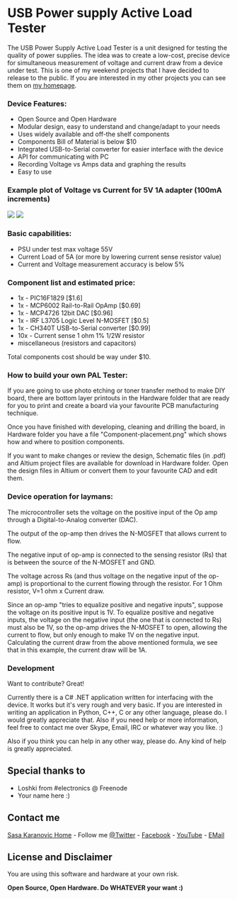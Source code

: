 # USB Power supply Active Load Tester

The USB Power Supply Active Load Tester is a unit designed for testing
the quality of power supplies.  The idea was to create a low-cost,
precise device for simultaneous measurement of voltage and current
draw from a device under test. This is one of my weekend projects that
I have decided to release to the public. If you are interested in my
other projects you can see them on [my homepage].

### Device Features:
- Open Source and Open Hardware
- Modular design, easy to understand and change/adapt to your needs
- Uses widely available and off-the shelf components
- Components Bill of Material is below $10
- Integrated USB-to-Serial converter for easier interface with the device
- API for communicating with PC
- Recording Voltage vs Amps data and graphing the results
- Easy to use

### Example plot of Voltage vs Current for 5V 1A adapter (100mA increments)
![](https://raw.githubusercontent.com/coldkeyboard/USB-PAL-Tester/master/Desktop%20Application/C%23%20App%20Sample%20Plot%201%20-%205V%201A%20Power%20Adapter.png)
![](https://raw.githubusercontent.com/coldkeyboard/USB-PAL-Tester/master/Desktop%20Application/C%23%20App%20Sample%20Plot%202%20-%205V%201A%20Power%20Adapter.png)


### Basic capabilities:
- PSU under test max voltage 55V
- Current Load of 5A (or more by lowering current sense resistor value)
- Current and Voltage measurement accuracy is below 5%


### Component list and estimated price:
- 1x - PIC16F1829 [$1.6]
- 1x - MCP6002 Rail-to-Rail OpAmp [$0.69]
- 1x - MCP4726 12bit DAC [$0.96]
- 1x - IRF L3705 Logic Level N-MOSFET [$0.5]
- 1x - CH340T USB-to-Serial converter [$0.99]
- 10x - Current sense 1 ohm 1% 1/2W resistor
- miscellaneous (resistors and capacitors)

Total components cost should be way under $10.


### How to build your own PAL Tester:
 If you are going to use photo etching or toner transfer method to make DIY board, there are bottom layer printouts in the Hardware folder that are ready for you to print and create a board via your favourite PCB manufacturing technique.

Once you have finished with developing, cleaning and drilling the board, in Hardware folder you have a file "Component-placement.png" which shows how and where to position components.

If you want to make changes or review the design, Schematic files (in .pdf) and Altium project files are available for download in Hardware folder. Open the design files in Altium or convert them to your favourite CAD and edit them.


### Device operation for laymans:
The microcontroller sets the voltage on the positive input of the Op
amp through a Digital-to-Analog converter (DAC).

The output of the op-amp then drives the N-MOSFET that allows current to flow.  

The negative input of op-amp is connected to the sensing resistor (Rs) that is between the source of the N-MOSFET and GND.

The voltage across Rs (and thus voltage on the negative input of the op-amp) is proportional to the current flowing through the resistor. For 1 Ohm resistor, V=1 ohm x Current draw.

Since an op-amp "tries to equalize positive and negative inputs", suppose the voltage on its positive input is 1V. To equalize positive and negative inputs, the voltage on the negative input (the one that is connected to Rs) must also be 1V, so the op-amp drives the N-MOSFET to open, allowing the current to flow, but only enough to make 1V on the negative input. Calculating the current draw from the above mentioned formula, we see that in this example, the current draw will be 1A.

### Development

Want to contribute? Great!

Currently there is a C# .NET application written for interfacing with the device. It works but it's very rough and very basic. If you are interested in writing an application in Python, C++, C or any other language, please do. I would greatly appreciate that. Also if you need help or more information, feel free to contact me over Skype, Email, IRC or whatever way you like. :)

Also if you think you can help in any other way, please do. Any kind of help is greatly appreciated.

Special thanks to
----
- Loshki from #electronics @ Freenode
- Your name here :)

Contact me
----
[Sasa Karanovic Home] - Follow me [@Twitter] - [Facebook] - [YouTube] - [EMail]


License and Disclaimer
----
You are using this software and hardware at your own risk.

**Open Source, Open Hardware. Do WHATEVER your want :)**

[Sasa Karanovic Home]:http://sasakaranovic.com
[my homepage]:http://sasakaranovic.com
[YouTube]:http://sasakaranovic.com/youtube
[@Twitter]:http://twitter.com/iSaleK
[Facebook]:https://www.facebook.com/SasaKaranovic
[EMail]:mailto:sale@mrdnise.com
